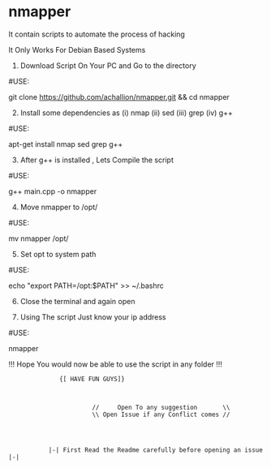 # nmapper
It contain scripts to automate the process of hacking

It Only Works For Debian Based Systems

1. Download Script On Your PC and Go to the directory

#USE:

git clone https://github.com/achallion/nmapper.git && cd nmapper


2. Install some dependencies as 
   (i)   nmap
   (ii)  sed
   (iii) grep
   (iv)  g++

#USE:

apt-get install nmap sed grep g++

3. After g++ is installed , Lets Compile the script

#USE:

g++ main.cpp -o nmapper

4. Move nmapper to /opt/

#USE:

mv nmapper /opt/

5. Set opt to system path 
      
#USE:

echo "export PATH=/opt:\$PATH" >> ~/.bashrc

6. Close the terminal and again open

7. Using The script
Just know your ip address

#USE:

nmapper <ip address>



   !!! Hope You would now be able to use the script in any folder !!!


                  {[ HAVE FUN GUYS]}
                  
                  
       
                           //     Open To any suggestion       \\
                           \\ Open Issue if any Conflict comes //
                           
                           
                           
                      
               |-| First Read the Readme carefully before opening an issue |-|
   
